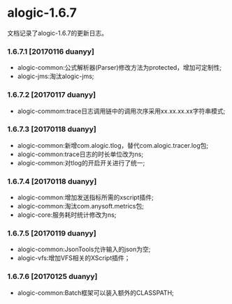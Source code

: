 alogic-1.6.7
============

文档记录了alogic-1.6.7的更新日志。

### 1.6.7.1 [20170116 duanyy]

- alogic-common:公式解析器(Parser)修改方法为protected，增加可定制性;
- alogic-jms:淘汰alogic-jms;
	
### 1.6.7.2 [20170117 duanyy]
	 
- alogic-commom:trace日志调用链中的调用次序采用xx.xx.xx.xx字符串模式;

### 1.6.7.3 [20170118 duanyy]
- alogic-common:新增com.alogic.tlog，替代com.alogic.tracer.log包;
- alogic-common:trace日志的时长单位改为ns;
- alogic-common:对tlog的开启开关进行了统一;

### 1.6.7.4 [20170118 duanyy]
- alogic-common:增加发送指标所需的xscript插件;
- alogic-common:淘汰com.anysoft.metrics包;
- alogic-core:服务耗时统计修改为ns;

### 1.6.7.5 [20170119 duanyy]
- alogic-common:JsonTools允许输入的json为空;
- alogic-vfs:增加VFS相关的XScript插件；

### 1.6.7.6 [20170125 duanyy] 
- alogic-common:Batch框架可以装入额外的CLASSPATH;